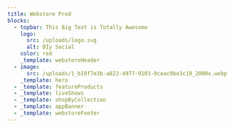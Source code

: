 ```yaml
---
title: Webstore Prod
blocks:
  - topbar: This Big Text is Totally Awesome
    logo:
      src: /uploads/logo.svg
      alt: BIy Social
    color: red
    _template: webstoreHeader
  - image:
      src: /uploads/1_b19f7e3b-a822-4977-9103-9ceac0be3c19_2000x.webp
    _template: hero
  - _template: featureProducts
  - _template: liveShows
  - _template: shopByCollection
  - _template: appBanner
  - _template: webstoreFooter
---
```


